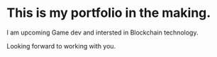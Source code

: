 # This is my portfolio in the making.

I am upcoming Game dev and intersted in Blockchain technology.

Looking forward to working with you.

